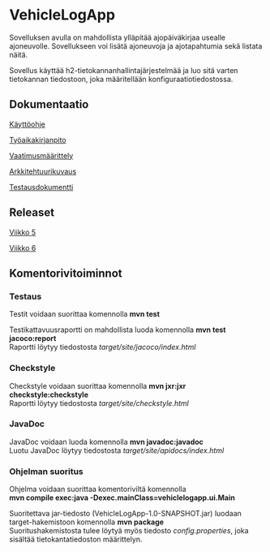 # VehicleLogApp
Sovelluksen avulla on mahdollista ylläpitää ajopäiväkirjaa usealle ajoneuvolle. Sovellukseen voi lisätä ajoneuvoja ja ajotapahtumia sekä listata näitä.

Sovellus käyttää h2-tietokannanhallintajärjestelmää ja luo sitä varten tietokannan tiedostoon, joka määritellään konfiguraatiotiedostossa.

## Dokumentaatio
[Käyttöohje](https://github.com/skoskipaa/ot-harjoitustyo/blob/master/dokumentointi/kayttoohje.md)

[Työaikakirjanpito](https://github.com/skoskipaa/ot-harjoitustyo/blob/master/dokumentointi/tyoaikakirjanpito.md)

[Vaatimusmäärittely](https://github.com/skoskipaa/ot-harjoitustyo/blob/master/dokumentointi/vaatimusmaarittely.md)

[Arkkitehtuurikuvaus](https://github.com/skoskipaa/ot-harjoitustyo/blob/master/dokumentointi/arkkitehtuuri.md)

[Testausdokumentti](https://github.com/skoskipaa/ot-harjoitustyo/blob/master/dokumentointi/testausdokumentti.md)

## Releaset

[Viikko 5](https://github.com/skoskipaa/ot-harjoitustyo/releases/tag/viikko5)

[Viikko 6](https://github.com/skoskipaa/ot-harjoitustyo/releases/tag/viikko6)

## Komentorivitoiminnot

### Testaus

Testit voidaan suorittaa komennolla **mvn test**  

Testikattavuusraportti on mahdollista luoda komennolla **mvn test jacoco:report**  
Raportti löytyy tiedostosta *target/site/jacoco/index.html*

### Checkstyle

Checkstyle voidaan suorittaa komennolla **mvn jxr:jxr checkstyle:checkstyle**  
Raportti löytyy tiedostosta *target/site/checkstyle.html*

### JavaDoc

JavaDoc voidaan luoda komennolla **mvn javadoc:javadoc**  
Luotu JavaDoc löytyy tiedostosta *target/site/apidocs/index.html*

### Ohjelman suoritus

Ohjelma voidaan suorittaa komentoriviltä komennolla  
**mvn compile exec:java -Dexec.mainClass=vehiclelogapp.ui.Main**  

Suoritettava jar-tiedosto (VehicleLogApp-1.0-SNAPSHOT.jar) luodaan target-hakemistoon komennolla **mvn package**  
Suoritushakemistosta tulee löytyä myös tiedosto *config.properties*, joka sisältää tietokantatiedoston määrittelyn.



